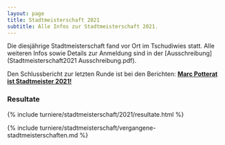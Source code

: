 ```yaml
---
layout: page
title: Stadtmeisterschaft 2021
subtitle: Alle Infos zur Stadtmeisterschaft 2021.
---
```


Die diesjährige Stadtmeisterschaft fand vor Ort im Tschudiwies statt. Alle weiteren Infos sowie Details zur Anmeldung sind in der [Ausschreibung](Stadtmeisterschaft2021 Ausschreibung.pdf).

Den Schlussbericht zur letzten Runde ist bei den Berichten: **[Marc Potterat ist Stadtmeister 2021!](/2021-09-29-stadtmeisterschaft-2021-zu-ende)**

### Resultate

{% include turniere/stadtmeisterschaft/2021/resultate.html %}

{% include turniere/stadtmeisterschaft/vergangene-stadtmeisterschaften.md %}

